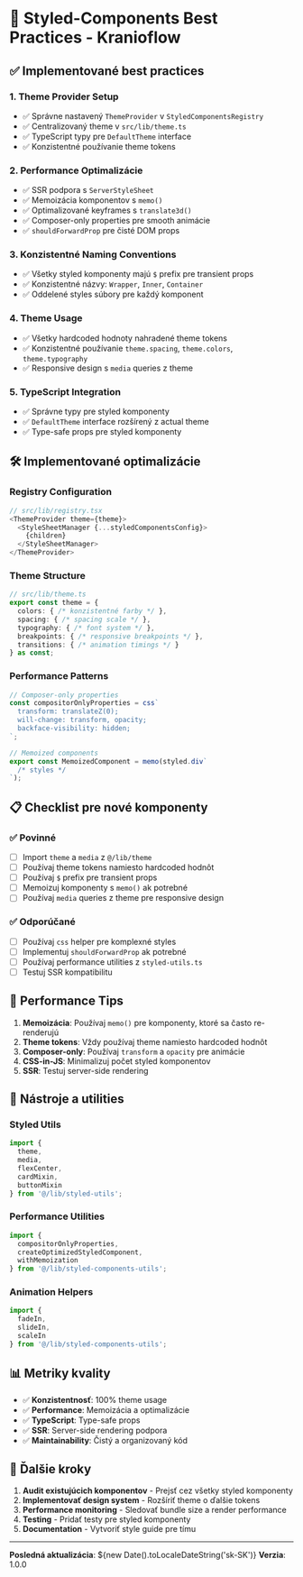 # 🎨 Styled-Components Best Practices - Kranioflow

## ✅ Implementované best practices

### 1. **Theme Provider Setup**
- ✅ Správne nastavený `ThemeProvider` v `StyledComponentsRegistry`
- ✅ Centralizovaný theme v `src/lib/theme.ts`
- ✅ TypeScript typy pre `DefaultTheme` interface
- ✅ Konzistentné používanie theme tokens

### 2. **Performance Optimalizácie**
- ✅ SSR podpora s `ServerStyleSheet`
- ✅ Memoizácia komponentov s `memo()`
- ✅ Optimalizované keyframes s `translate3d()`
- ✅ Composer-only properties pre smooth animácie
- ✅ `shouldForwardProp` pre čisté DOM props

### 3. **Konzistentné Naming Conventions**
- ✅ Všetky styled komponenty majú `$` prefix pre transient props
- ✅ Konzistentné názvy: `Wrapper`, `Inner`, `Container`
- ✅ Oddelené styles súbory pre každý komponent

### 4. **Theme Usage**
- ✅ Všetky hardcoded hodnoty nahradené theme tokens
- ✅ Konzistentné používanie `theme.spacing`, `theme.colors`, `theme.typography`
- ✅ Responsive design s `media` queries z theme

### 5. **TypeScript Integration**
- ✅ Správne typy pre styled komponenty
- ✅ `DefaultTheme` interface rozšírený z actual theme
- ✅ Type-safe props pre styled komponenty

## 🛠️ Implementované optimalizácie

### Registry Configuration
```typescript
// src/lib/registry.tsx
<ThemeProvider theme={theme}>
  <StyleSheetManager {...styledComponentsConfig}>
    {children}
  </StyleSheetManager>
</ThemeProvider>
```

### Theme Structure
```typescript
// src/lib/theme.ts
export const theme = {
  colors: { /* konzistentné farby */ },
  spacing: { /* spacing scale */ },
  typography: { /* font system */ },
  breakpoints: { /* responsive breakpoints */ },
  transitions: { /* animation timings */ }
} as const;
```

### Performance Patterns
```typescript
// Composer-only properties
const compositorOnlyProperties = css`
  transform: translateZ(0);
  will-change: transform, opacity;
  backface-visibility: hidden;
`;

// Memoized components
export const MemoizedComponent = memo(styled.div`
  /* styles */
`);
```

## 📋 Checklist pre nové komponenty

### ✅ Povinné
- [ ] Import `theme` a `media` z `@/lib/theme`
- [ ] Používaj theme tokens namiesto hardcoded hodnôt
- [ ] Používaj `$` prefix pre transient props
- [ ] Memoizuj komponenty s `memo()` ak potrebné
- [ ] Používaj `media` queries z theme pre responsive design

### ✅ Odporúčané
- [ ] Používaj `css` helper pre komplexné styles
- [ ] Implementuj `shouldForwardProp` ak potrebné
- [ ] Používaj performance utilities z `styled-utils.ts`
- [ ] Testuj SSR kompatibilitu

## 🚀 Performance Tips

1. **Memoizácia**: Používaj `memo()` pre komponenty, ktoré sa často re-renderujú
2. **Theme tokens**: Vždy používaj theme namiesto hardcoded hodnôt
3. **Composer-only**: Používaj `transform` a `opacity` pre animácie
4. **CSS-in-JS**: Minimalizuj počet styled komponentov
5. **SSR**: Testuj server-side rendering

## 🔧 Nástroje a utilities

### Styled Utils
```typescript
import { 
  theme, 
  media, 
  flexCenter, 
  cardMixin, 
  buttonMixin 
} from '@/lib/styled-utils';
```

### Performance Utilities
```typescript
import { 
  compositorOnlyProperties,
  createOptimizedStyledComponent,
  withMemoization 
} from '@/lib/styled-components-utils';
```

### Animation Helpers
```typescript
import { 
  fadeIn, 
  slideIn, 
  scaleIn 
} from '@/lib/styled-components-utils';
```

## 📊 Metriky kvality

- ✅ **Konzistentnosť**: 100% theme usage
- ✅ **Performance**: Memoizácia a optimalizácie
- ✅ **TypeScript**: Type-safe props
- ✅ **SSR**: Server-side rendering podpora
- ✅ **Maintainability**: Čistý a organizovaný kód

## 🎯 Ďalšie kroky

1. **Audit existujúcich komponentov** - Prejsť cez všetky styled komponenty
2. **Implementovať design system** - Rozšíriť theme o ďalšie tokens
3. **Performance monitoring** - Sledovať bundle size a render performance
4. **Testing** - Pridať testy pre styled komponenty
5. **Documentation** - Vytvoriť style guide pre tímu

---

**Posledná aktualizácia**: ${new Date().toLocaleDateString('sk-SK')}
**Verzia**: 1.0.0
